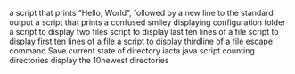 a script that prints “Hello, World”, followed by a new line to the standard output
a script that prints a confused  smiley
displaying configuration folder
a script to display two files 
script to display last ten lines of a file
script to display first ten lines of a file
a script to display thirdline of a file
escape command
 Save current state of directory
 iacta
java script
counting directories
display the 10newest directories
